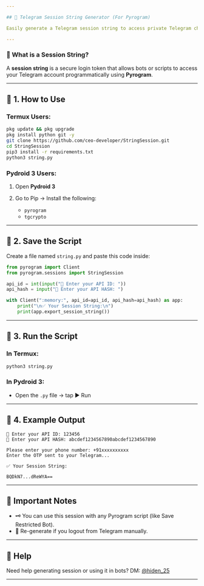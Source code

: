 ```yaml
---

## 🔐 Telegram Session String Generator (For Pyrogram)

Easily generate a Telegram session string to access private Telegram chats using your own account.

---
```


### 📌 What is a Session String?

A **session string** is a secure login token that allows bots or scripts to access your Telegram account programmatically using **Pyrogram**.

---

## 📲 1. How to Use

### Termux Users:

```bash
pkg update && pkg upgrade
pkg install python git -y
git clone https://github.com/ceo-developer/StringSession.git
cd StringSession
pip3 install -r requirements.txt
python3 string.py
```

### Pydroid 3 Users:

1. Open **Pydroid 3**
2. Go to Pip → Install the following:

   * `pyrogram`
   * `tgcrypto`

---

## 💾 2. Save the Script

Create a file named `string.py` and paste this code inside:

```python
from pyrogram import Client
from pyrogram.sessions import StringSession

api_id = int(input("🔢 Enter your API ID: "))
api_hash = input("🔑 Enter your API HASH: ")

with Client(":memory:", api_id=api_id, api_hash=api_hash) as app:
    print("\n✅ Your Session String:\n")
    print(app.export_session_string())
```

---

## 🚀 3. Run the Script

### In Termux:

```bash
python3 string.py
```

### In Pydroid 3:

* Open the `.py` file → tap ▶️ Run

---

## 🧾 4. Example Output

```
🔢 Enter your API ID: 123456
🔑 Enter your API HASH: abcdef1234567890abcdef1234567890

Please enter your phone number: +91xxxxxxxxxx
Enter the OTP sent to your Telegram...

✅ Your Session String:

BQDkN7...dReWYA==
```

---

## 🛑 Important Notes

* 🗝️ You can use this session with any Pyrogram script (like Save Restricted Bot).
* 🔁 Re-generate if you logout from Telegram manually.

---

## 🙋 Help

Need help generating session or using it in bots?
DM: [@hiden\_25](https://t.me/hiden_25)

---
